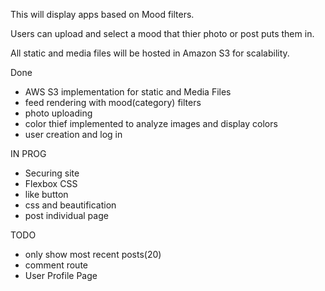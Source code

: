 This will display apps based on Mood filters.

Users can upload and select a mood that thier photo or post puts them in.  

All static and media files will be hosted in Amazon S3 for scalability.

Done
- AWS S3 implementation for static and Media Files
- feed rendering with mood(category) filters
- photo uploading
- color thief implemented to analyze images and display colors
- user creation and log in

IN PROG
- Securing site
- Flexbox CSS
- like button 
- css and beautification
- post individual page

TODO
- only show most recent posts(20)
- comment route
- User Profile Page
